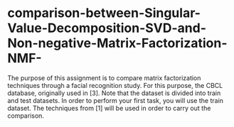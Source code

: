 # comparison-between-Singular-Value-Decomposition-SVD-and-Non-negative-Matrix-Factorization-NMF-
The purpose of this assignment is to compare matrix factorization techniques through a facial recognition study.
For this purpose, the CBCL database, originally used in [3]. Note that
the dataset is divided into train and test datasets. In order to perform your first task, you will use the train dataset. The
techniques from [1] will be used in order to carry out the comparison.

